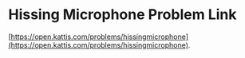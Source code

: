 # Hissing Microphone Problem Link
[https://open.kattis.com/problems/hissingmicrophone](https://open.kattis.com/problems/hissingmicrophone).
